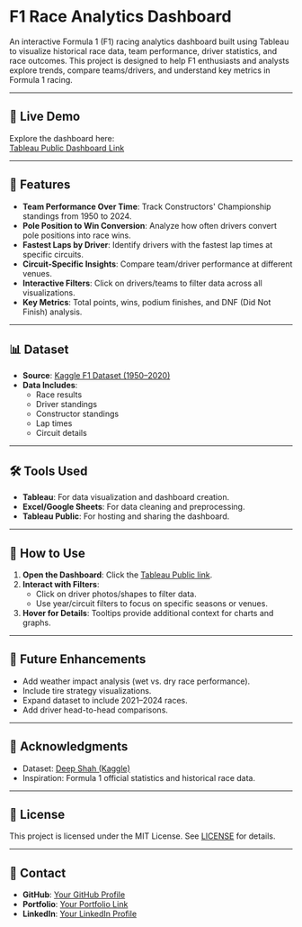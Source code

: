# F1 Race Analytics Dashboard

An interactive Formula 1 (F1) racing analytics dashboard built using Tableau to visualize historical race data, team performance, driver statistics, and race outcomes. This project is designed to help F1 enthusiasts and analysts explore trends, compare teams/drivers, and understand key metrics in Formula 1 racing.

---

## 🔗 **Live Demo**
Explore the dashboard here:  
[Tableau Public Dashboard Link](https://public.tableau.com/app/profile/piyush.patil4029/viz/Book1_17414700800120/Dashboard1?publish=yes)

---

## 🚀 **Features**
- **Team Performance Over Time**: Track Constructors' Championship standings from 1950 to 2024.
- **Pole Position to Win Conversion**: Analyze how often drivers convert pole positions into race wins.
- **Fastest Laps by Driver**: Identify drivers with the fastest lap times at specific circuits.
- **Circuit-Specific Insights**: Compare team/driver performance at different venues.
- **Interactive Filters**: Click on drivers/teams to filter data across all visualizations.
- **Key Metrics**: Total points, wins, podium finishes, and DNF (Did Not Finish) analysis.

---

## 📊 **Dataset**
- **Source**: [Kaggle F1 Dataset (1950–2020)](https://www.kaggle.com/datasets/deepshah16/formula-1-19502020)
- **Data Includes**:
  - Race results
  - Driver standings
  - Constructor standings
  - Lap times
  - Circuit details

---

## 🛠️ **Tools Used**
- **Tableau**: For data visualization and dashboard creation.
- **Excel/Google Sheets**: For data cleaning and preprocessing.
- **Tableau Public**: For hosting and sharing the dashboard.

---

## 🎯 **How to Use**
1. **Open the Dashboard**: Click the [Tableau Public link](https://public.tableau.com/app/profile/piyush.patil4029/viz/Book1_17414700800120/Dashboard1?publish=yes).
2. **Interact with Filters**:
   - Click on driver photos/shapes to filter data.
   - Use year/circuit filters to focus on specific seasons or venues.
3. **Hover for Details**: Tooltips provide additional context for charts and graphs.

---

## 🔮 **Future Enhancements**
- Add weather impact analysis (wet vs. dry race performance).
- Include tire strategy visualizations.
- Expand dataset to include 2021–2024 races.
- Add driver head-to-head comparisons.

---

## 🙌 **Acknowledgments**
- Dataset: [Deep Shah (Kaggle)](https://www.kaggle.com/deepshah16)
- Inspiration: Formula 1 official statistics and historical race data.

---

## 📜 **License**
This project is licensed under the MIT License. See [LICENSE](LICENSE) for details.

---

## 📧 **Contact**
- **GitHub**: [Your GitHub Profile]([https://github.com/yourusername](https://github.com/Piyush251098))
- **Portfolio**: [Your Portfolio Link](https://piyush251098.github.io/Piyush-portfolio.github.io/index.html)
- **LinkedIn**: [Your LinkedIn Profile](https://www.linkedin.com/in/piyush-patil-4652a81a2/)
